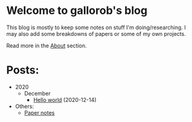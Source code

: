 # Welcome to gallorob's blog

This blog is mostly to keep some notes on stuff I'm doing/researching. I may also add some breakdowns of papers or some of my own projects.

Read more in the [About](about.md) section.

# Posts:

* 2020
  * December
    * [Hello world](_posts/2020-12-14-hello-world.md) (2020-12-14)
* Others:
  * [Paper notes](paper_notes.md)